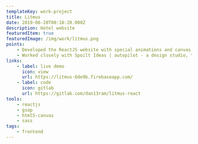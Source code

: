```yaml
---
templateKey: work-project
title: Litmus
date: 2019-06-20T00:18:20.000Z
description: Hotel website
featuredItem: true
featuredImage: /img/work/litmus.png
points:
    - Developed the ReactJS website with special animations and canvas effects.
    - Worked closely with Spoilt Ideas | autopilot - a design studio, to visualise their design as a working website.
links:
    - label: live demo
      icon: view
      url: https://litmus-6de9b.firebaseapp.com/
    - label: code
      icon: gitlab
      url: https://gitlab.com/dan13ram/litmus-react
tools:
    - reactjs
    - gsap
    - html5-canvas
    - sass
tags:
    - frontend
---
```


